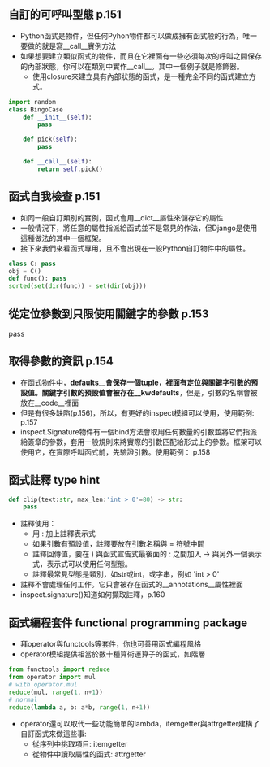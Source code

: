 ## 自訂的可呼叫型態 p.151
- Python函式是物件，但任何Pyhon物件都可以做成擁有函式般的行為，唯一要做的就是寫__call__實例方法
- 如果想要建立類似函式的物件，而且在它裡面有一些必須每次的呼叫之間保存的內部狀態，你可以在類別中實作__call__。其中一個例子就是修飾器。
  - 使用closure來建立具有內部狀態的函式，是一種完全不同的函式建立方式。
```python
import random
class BingoCase
    def __init__(self):
        pass

    def pick(self):
        pass

    def __call__(self):
        return self.pick()
```

## 函式自我檢查 p.151
- 如同一般自訂類別的實例，函式會用__dict__屬性來儲存它的屬性
- 一般情況下，將任意的屬性指派給函式並不是常見的作法，但Django是使用這種做法的其中一個框架。
- 接下來我們來看函式專用，且不會出現在一般Python自訂物件中的屬性。
```python
class C: pass
obj = C()
def func(): pass
sorted(set(dir(func)) - set(dir(obj)))
```

## 從定位參數到只限使用關鍵字的參數 p.153
pass

## 取得參數的資訊 p.154
- 在函式物件中，__defaults__會保存一個tuple，裡面有定位與關鍵字引數的預設值。關鍵字引數的預設值會被存在__kwdefaults__，但是，引數的名稱會被放在__code__裡面
- 但是有很多缺陷(p.156)，所以，有更好的inspect模組可以使用，使用範例: p.157
- inspect.Signature物件有一個bind方法會取用任何數量的引數並將它們指派給簽章的參數，套用一般規則來將實際的引數匹配給形式上的參數。框架可以使用它，在實際呼叫函式前，先驗證引數。使用範例： p.158

## 函式註釋 type hint
```python
def clip(text:str, max_len:'int > 0'=80) -> str:
    pass
```
- 註釋使用：
  - 用 : 加上註釋表示式
  - 如果引數有預設值，註釋要放在引數名稱與 = 符號中間
  - 註釋回傳值，要在 ) 與函式宣告式最後面的 : 之間加入 -> 與另外一個表示式，表示式可以使用任何型態。
  - 註釋最常見型態是類別，如str或int，或字串，例如 'int > 0'
- 註釋不會處理任何工作。它只會被存在函式的__annotations__屬性裡面
- inspect.signature()知道如何擷取註釋，p.160

## 函式編程套件 functional programming package
- 拜operator與functools等套件，你也可善用函式編程風格
- operator模組提供相當於數十種算術運算子的函式，如階層

```python
from functools import reduce
from operator import mul
# with operator.mul
reduce(mul, range(1, n+1))
# normal
reduce(lambda a, b: a*b, range(1, n+1))
```

- operator還可以取代一些功能簡單的lambda，itemgetter與attrgetter建構了自訂函式來做這些事:
  - 從序列中挑取項目: itemgetter
  - 從物件中讀取屬性的函式: attrgetter
